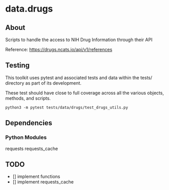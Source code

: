 # data.drugs

## About

Scripts to handle the access to NIH Drug Information through their API

Reference: https://drugs.ncats.io/api/v1/references

## Testing

This toolkit uses pytest and associated tests and data within the tests/ directory as part of its development.

These test should have close to full coverage across all the various objects, methods, and scripts.

    python3 -m pytest tests/data/drugs/test_drugs_utils.py

## Dependencies

### Python Modules
  requests
  requests_cache

## TODO
- [] implement functions
- [] implement requests_cache
